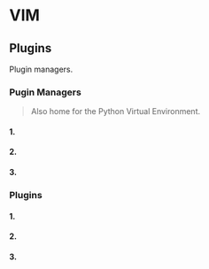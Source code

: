 # VIM

## Plugins

Plugin managers.

### Pugin Managers

> Also home for the Python Virtual Environment.

#### 1.

#### 2.

#### 3.

### Plugins

#### 1.

#### 2.

#### 3.
